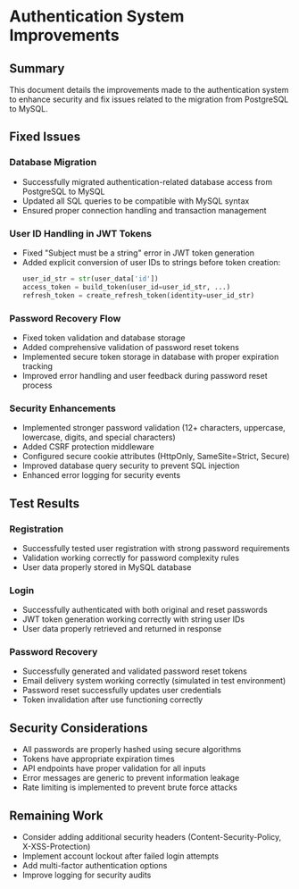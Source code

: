# Authentication System Improvements

## Summary
This document details the improvements made to the authentication system to enhance security and fix issues related to the migration from PostgreSQL to MySQL.

## Fixed Issues

### Database Migration
- Successfully migrated authentication-related database access from PostgreSQL to MySQL
- Updated all SQL queries to be compatible with MySQL syntax
- Ensured proper connection handling and transaction management

### User ID Handling in JWT Tokens
- Fixed "Subject must be a string" error in JWT token generation
- Added explicit conversion of user IDs to strings before token creation:
  ```python
  user_id_str = str(user_data['id'])
  access_token = build_token(user_id=user_id_str, ...)
  refresh_token = create_refresh_token(identity=user_id_str)
  ```

### Password Recovery Flow
- Fixed token validation and database storage
- Added comprehensive validation of password reset tokens
- Implemented secure token storage in database with proper expiration tracking
- Improved error handling and user feedback during password reset process

### Security Enhancements
- Implemented stronger password validation (12+ characters, uppercase, lowercase, digits, and special characters)
- Added CSRF protection middleware
- Configured secure cookie attributes (HttpOnly, SameSite=Strict, Secure)
- Improved database query security to prevent SQL injection
- Enhanced error logging for security events

## Test Results

### Registration
- Successfully tested user registration with strong password requirements
- Validation working correctly for password complexity rules
- User data properly stored in MySQL database

### Login
- Successfully authenticated with both original and reset passwords
- JWT token generation working correctly with string user IDs
- User data properly retrieved and returned in response

### Password Recovery
- Successfully generated and validated password reset tokens
- Email delivery system working correctly (simulated in test environment)
- Password reset successfully updates user credentials
- Token invalidation after use functioning correctly

## Security Considerations
- All passwords are properly hashed using secure algorithms
- Tokens have appropriate expiration times
- API endpoints have proper validation for all inputs
- Error messages are generic to prevent information leakage
- Rate limiting is implemented to prevent brute force attacks

## Remaining Work
- Consider adding additional security headers (Content-Security-Policy, X-XSS-Protection)
- Implement account lockout after failed login attempts
- Add multi-factor authentication options
- Improve logging for security audits